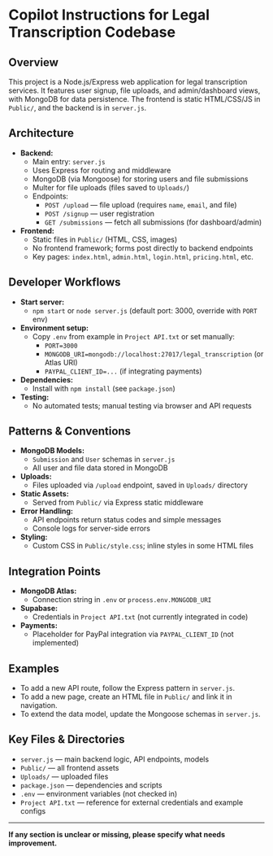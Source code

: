 # Copilot Instructions for Legal Transcription Codebase

## Overview
This project is a Node.js/Express web application for legal transcription services. It features user signup, file uploads, and admin/dashboard views, with MongoDB for data persistence. The frontend is static HTML/CSS/JS in `Public/`, and the backend is in `server.js`.

## Architecture
- **Backend:**
  - Main entry: `server.js`
  - Uses Express for routing and middleware
  - MongoDB (via Mongoose) for storing users and file submissions
  - Multer for file uploads (files saved to `Uploads/`)
  - Endpoints:
    - `POST /upload` — file upload (requires `name`, `email`, and file)
    - `POST /signup` — user registration
    - `GET /submissions` — fetch all submissions (for dashboard/admin)
- **Frontend:**
  - Static files in `Public/` (HTML, CSS, images)
  - No frontend framework; forms post directly to backend endpoints
  - Key pages: `index.html`, `admin.html`, `login.html`, `pricing.html`, etc.

## Developer Workflows
- **Start server:**
  - `npm start` or `node server.js` (default port: 3000, override with `PORT` env)
- **Environment setup:**
  - Copy `.env` from example in `Project API.txt` or set manually:
    - `PORT=3000`
    - `MONGODB_URI=mongodb://localhost:27017/legal_transcription` (or Atlas URI)
    - `PAYPAL_CLIENT_ID=...` (if integrating payments)
- **Dependencies:**
  - Install with `npm install` (see `package.json`)
- **Testing:**
  - No automated tests; manual testing via browser and API requests

## Patterns & Conventions
- **MongoDB Models:**
  - `Submission` and `User` schemas in `server.js`
  - All user and file data stored in MongoDB
- **Uploads:**
  - Files uploaded via `/upload` endpoint, saved in `Uploads/` directory
- **Static Assets:**
  - Served from `Public/` via Express static middleware
- **Error Handling:**
  - API endpoints return status codes and simple messages
  - Console logs for server-side errors
- **Styling:**
  - Custom CSS in `Public/style.css`; inline styles in some HTML files

## Integration Points
- **MongoDB Atlas:**
  - Connection string in `.env` or `process.env.MONGODB_URI`
- **Supabase:**
  - Credentials in `Project API.txt` (not currently integrated in code)
- **Payments:**
  - Placeholder for PayPal integration via `PAYPAL_CLIENT_ID` (not implemented)

## Examples
- To add a new API route, follow the Express pattern in `server.js`.
- To add a new page, create an HTML file in `Public/` and link it in navigation.
- To extend the data model, update the Mongoose schemas in `server.js`.

## Key Files & Directories
- `server.js` — main backend logic, API endpoints, models
- `Public/` — all frontend assets
- `Uploads/` — uploaded files
- `package.json` — dependencies and scripts
- `.env` — environment variables (not checked in)
- `Project API.txt` — reference for external credentials and example configs

---
**If any section is unclear or missing, please specify what needs improvement.**
